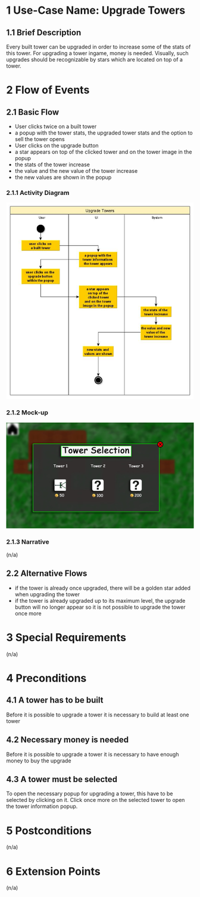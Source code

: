# 1 Use-Case Name: Upgrade Towers

## 1.1 Brief Description
Every built tower can be upgraded in order to increase some of the stats of this tower.
For upgrading a tower ingame, money is needed.
Visually, such upgrades should be recognizable by stars which are located on top of a tower.

# 2 Flow of Events
## 2.1 Basic Flow
- User clicks twice on a built tower
- a popup with the tower stats, the upgraded tower stats and the option to sell the tower opens
- User clicks on the upgrade button
- a star appears on top of the clicked tower and on the tower image in the popup
- the stats of the tower increase
- the value and the new value of the tower increase
- the new values are shown in the popup

### 2.1.1 Activity Diagram
![Activity Diagram for UpgradeTowers](./Activity_Diagram-Upgrade_Towers.jpg)

### 2.1.2 Mock-up
![Mockup for UpgradeTowers](./Mockup-Upgrade_Towers.jpg)

### 2.1.3 Narrative
(n/a)

## 2.2 Alternative Flows
- if the tower is already once upgraded, there will be a golden star added when upgrading the tower
- if the tower is already upgraded up to its maximum level, the upgrade button will no longer appear so it is not possible to upgrade the tower once more

# 3 Special Requirements
(n/a)

# 4 Preconditions
## 4.1 A tower has to be built
Before it is possible to upgrade a tower it is necessary to build at least one tower

## 4.2 Necessary money is needed
Before it is possible to upgrade a tower it is necessary to have enough money to buy the upgrade

## 4.3 A tower must be selected
To open the necessary popup for upgrading a tower, this have to be selected by clicking on it.
Click once more on the selected tower to open the tower information popup.

# 5 Postconditions
(n/a)
 
# 6 Extension Points
(n/a)
